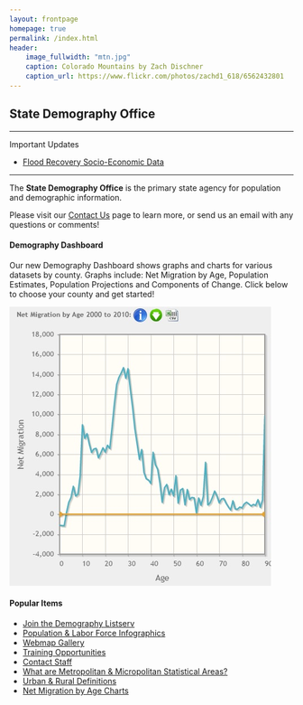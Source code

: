```yaml
---
layout: frontpage
homepage: true
permalink: /index.html
header:
    image_fullwidth: "mtn.jpg"
    caption: Colorado Mountains by Zach Dischner
    caption_url: https://www.flickr.com/photos/zachd1_618/6562432801
---  
```

## State Demography Office
---

Important Updates

- [Flood Recovery Socio-Economic Data](https://dola.colorado.gov/flood-blog/)

---

The **State Demography Office** is the primary state agency for population and demographic information. 

Please visit our [Contact Us](/contact/) page to learn more, or send us an email with any questions or comments!

#### Demography Dashboard  

  
Our new Demography Dashboard shows graphs and charts for various datasets by county. Graphs include: Net Migration by Age, Population Estimates, Population Projections and Components of Change. Click below to choose your county and get started!


<a href="https://dola.colorado.gov/demog_webapps/dashboard.jsf">![Dashboard](images/dashboard.jpg)</a>


#### Popular Items

- [Join the Demography Listserv](https://dola.colorado.gov/list_server/demography_signup.jsf)
- [Population & Labor Force Infographics](/demography/infographics/)
- [Webmap Gallery](http://dola.colorado.gov/gis-cms/content/map-gallery)
- [Training Opportunities](/demography/training/)
- [Contact Staff](/contact/)
- [What are Metropolitan & Micropolitan Statistical Areas?](http://www.census.gov/population/www/metroareas/metroarea.html)
- [Urban & Rural Definitions](http://www.census.gov/geo/www/ua/2010urbanruralclass.html)
- [Net Migration by Age Charts](https://dola.colorado.gov/demog_webapps/netMigrationByAgeComparison.jsf)